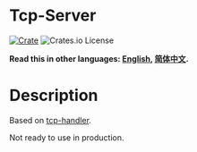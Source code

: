 # Tcp-Server

[![Crate](https://img.shields.io/crates/v/tcp-server.svg)](https://crates.io/crates/tcp-server)
![Crates.io License](https://img.shields.io/crates/l/tcp-server)

**Read this in other languages: [English](README.md), [简体中文](README_zh.md).**

# Description

Based on [tcp-handler](https://crates.io/crates/tcp-handler).

Not ready to use in production.
